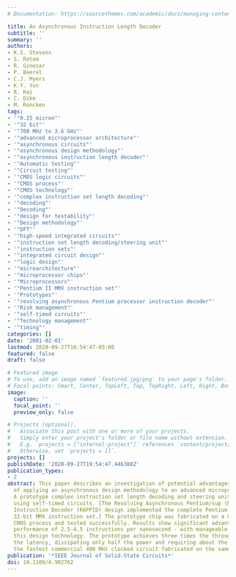 ```yaml
---
# Documentation: https://sourcethemes.com/academic/docs/managing-content/

title: An Asynchronous Instruction Length Decoder
subtitle: ''
summary: ''
authors:
- K.S. Stevens
- S. Rotem
- R. Ginosar
- P. Beerel
- C.J. Myers
- K.Y. Yun
- R. Koi
- C. Dike
- M. Roncken
tags:
- '"0.25 micron"'
- '"32 bit"'
- '"700 MHz to 3.6 GHz"'
- '"advanced microprocessor architecture"'
- '"asynchronous circuits"'
- '"asynchronous design methodology"'
- '"asynchronous instruction length decoder"'
- '"Automatic testing"'
- '"Circuit testing"'
- '"CMOS logic circuits"'
- '"CMOS process"'
- '"CMOS technology"'
- '"complex instruction set length decoding"'
- '"decoding"'
- '"Decoding"'
- '"design for testability"'
- '"Design methodology"'
- '"DFT"'
- '"high-speed integrated circuits"'
- '"instruction set length decoding/steering unit"'
- '"instruction sets"'
- '"integrated circuit design"'
- '"logic design"'
- '"microarchitecture"'
- '"microprocessor chips"'
- '"Microprocessors"'
- '"Pentium II MMX instruction set"'
- '"Prototypes"'
- '"revolving asynchronous Pentium processor instruction decoder"'
- '"Risk management"'
- '"self-timed circuits"'
- '"Technology management"'
- '"timing"'
categories: []
date: '2001-02-01'
lastmod: 2020-09-27T16:54:47-03:00
featured: false
draft: false

# Featured image
# To use, add an image named `featured.jpg/png` to your page's folder.
# Focal points: Smart, Center, TopLeft, Top, TopRight, Left, Right, BottomLeft, Bottom, BottomRight.
image:
  caption: ''
  focal_point: ''
  preview_only: false

# Projects (optional).
#   Associate this post with one or more of your projects.
#   Simply enter your project's folder or file name without extension.
#   E.g. `projects = ["internal-project"]` references `content/project/deep-learning/index.md`.
#   Otherwise, set `projects = []`.
projects: []
publishDate: '2020-09-27T19:54:47.446388Z'
publication_types:
- 2
abstract: This paper describes an investigation of potential advantages and pitfalls
  of applying an asynchronous design methodology to an advanced microprocessor architecture.
  A prototype complex instruction set length decoding and steering unit was implemented
  using self-timed circuits. [The Revolving Asynchronous Pentium/sup (R)/ Processor
  Instruction Decoder (RAPPID) design implemented the complete Pentium II/sup (R)/
  32-bit MMX instruction set.] The prototype chip was fabricated on a 0.25 /spl mu/m
  CMOS process and tested successfully. Results show significant advantages - in particular,
  performance of 2.5-4.5 instructions per nanosecond - with manageable risks using
  this design technology. The prototype achieves three times the throughput and half
  the latency, dissipating only half the power and requiring about the same area as
  the fastest commercial 400 MHz clocked circuit fabricated on the same process.
publication: '*IEEE Journal of Solid-State Circuits*'
doi: 10.1109/4.902762
---
```

